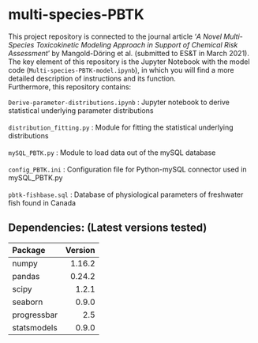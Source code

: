 # multi-species-PBTK

This project repository is connected to the journal article ‘*A Novel Multi-Species Toxicokinetic Modeling Approach in Support of Chemical Risk Assessment*’ by Mangold-Döring et al. (submitted to ES&T in March 2021). The key element of this repository is the Jupyter Notebook with the model code (`Multi-species-PBTK-model.ipynb`), in which you will find a more detailed description of instructions and its function. <br>
Furthermore, this repository contains:<br>  

`Derive-parameter-distributions.ipynb` : Jupyter notebook to derive statistical underlying parameter distributions <br><br>
`distribution_fitting.py` : Module for fitting the statistical underlying distributions <br><br>
`mySQL_PBTK.py` : Module to load data out of the mySQL database <br><br>
`config_PBTK.ini` : Configuration file for Python-mySQL connector used in mySQL_PBTK.py <br><br>
`pbtk-fishbase.sql` : Database of physiological parameters of freshwater fish found in Canada

## **Dependencies**: (Latest versions tested)
| Package         |         Version |
| :---            |            ---: |
| numpy           |          1.16.2 |
| pandas          |          0.24.2 |
| scipy           |           1.2.1 |
| seaborn         |           0.9.0 |
| progressbar     |             2.5 |
| statsmodels     |           0.9.0 |
